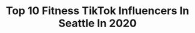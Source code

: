 ---
title: Top 10 Fitness TikTok Influencers In Seattle In 2020
description: >-
  Find top fitness TikTok influencers in Seattle in 2020. Most popular hashtags: #fitness #workout #boredathome #keepingactive.
platform: TikTok
profiles:
  - username: "brittney_roy"
    fullname: >-
      BrittRoy
    location: "United States"
    followers: 34132
    engagement: 1296
    commentsToLikes: 0.007814
    id: ck9v8fpao9nvr0j78o072oxya
    verified: false
    hashtags: "#policeofficer, #femalepoliceofficer, #trustfall, #work"
  - username: "chiroseattle"
    fullname: >-
      Chiroseattle
    location: "United States"
    followers: 69276
    engagement: 296
    commentsToLikes: 0.037484
    id: ckai99ksu7fvp0i78mf6d70gm
    verified: false
    hashtags: "#essential, #painful, #worklife, #water"
  - username: "weights_n_freedom"
    fullname: >-
      Savannah Glembin
    location: "United States"
    followers: 40160
    engagement: 986
    commentsToLikes: 0.018638
    id: cka6ko44tzt8t0i78dwnqtht8
    verified: false
    hashtags: "#myaesthestic, #jeepgirl, #truefriends, #goldenhour"
  - username: "blondiesarahk"
    fullname: >-
      Sarah Kelley
    location: "United States"
    followers: 18361
    engagement: 726
    commentsToLikes: 0.084820
    id: ck9si89arxha30j783ilw839l
    verified: false
    hashtags: "#finalsathome, #homeworkout, #dating, #music"
  - username: "jaebabyxo"
    fullname: >-
      jae ♡
    location: "United States"
    followers: 5148
    engagement: 632
    commentsToLikes: 0.041688
    id: ckal8s5l2kv3t0i78kaihnc32
    verified: false
    hashtags: "#dance, #xyzcba, #workout, #natureathome"
  - username: "ranjitsahauli"
    fullname: >-
      Shinde aala
    location: "United States"
    followers: 13235
    engagement: 615
    commentsToLikes: 0.030765
    id: cka0odvs83cky0i78neac93s3
    verified: false
    hashtags: "#foodfam, #duet, #music, #tredding"
  - username: "itsbadandy1"
    fullname: >-
      BadAndy🥀
    location: "United States"
    followers: 13142
    engagement: 424
    commentsToLikes: 0.020280
    id: ckac3sjojbun10i78uotfk40c
    verified: false
    hashtags: "#styrofoam, #cute, #maine, #stayathome"
  - username: "brianbosche"
    fullname: >-
      Brian Bosché
    location: "United States"
    followers: 291025
    engagement: 682
    commentsToLikes: 0.023281
    id: ck83ywe33wcb60j785hjhh58f
    verified: false
    hashtags: "#trickshot, #learnontiktok, #rollerskating, #dance"
  - username: "lohemmy"
    fullname: >-
      Lauren Hemingway
    location: "United States"
    followers: 4508
    engagement: 731
    commentsToLikes: 0.051071
    id: ck9v8fnuw9nii0j78yo1fo642
    verified: false
    hashtags: "#kitty, #quarantinelife, #distancedance, #pugetsound"
  - username: "balance2x"
    fullname: >-
      Balance
    location: "United States"
    followers: 7767
    engagement: 756
    commentsToLikes: 0.032883
    id: cka6f14jzdvd80i78nrspml0f
    verified: false
    hashtags: "#tiktokreviews, #datingstorytime, #guys, #earthhour"
---